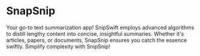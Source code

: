 # SnapSnip
 Your go-to text summarization app! SnipSwift employs advanced algorithms to distill lengthy content into concise, insightful summaries. Whether it's articles, papers, or documents, SnapSnip ensures you catch the essence swiftly. Simplify complexity with SnipSnip!
